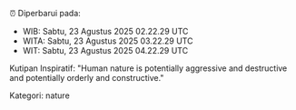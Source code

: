 ⏰ Diperbarui pada:
- WIB: Sabtu, 23 Agustus 2025 02.22.29 UTC
- WITA: Sabtu, 23 Agustus 2025 03.22.29 UTC
- WIT: Sabtu, 23 Agustus 2025 04.22.29 UTC

Kutipan Inspiratif:
"Human nature is potentially aggressive and destructive and potentially orderly and constructive."


Kategori: nature

